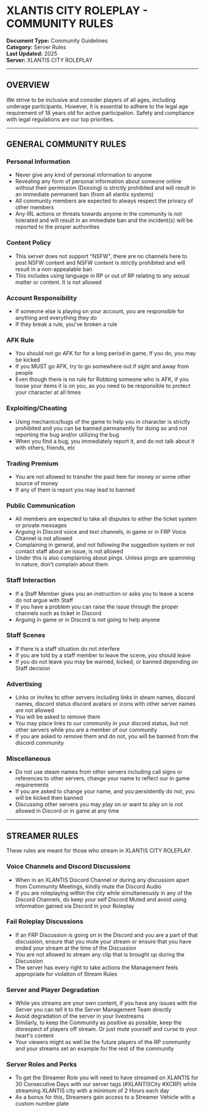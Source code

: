 # XLANTIS CITY ROLEPLAY - COMMUNITY RULES

**Document Type:** Community Guidelines  
**Category:** Server Rules  
**Last Updated:** 2025  
**Server:** XLANTIS CITY ROLEPLAY  

---

## OVERVIEW

We strive to be inclusive and consider players of all ages, including underage participants. However, it is essential to adhere to the legal age requirement of 18 years old for active participation. Safety and compliance with legal regulations are our top priorities.

---

## GENERAL COMMUNITY RULES

### Personal Information
- Never give any kind of personal information to anyone
- Revealing any form of personal information about someone online without their permission (Doxxing) is strictly prohibited and will result in an immediate permanent ban (from all xlantix systems)
- All community members are expected to always respect the privacy of other members
- Any IRL actions or threats towards anyone in the community is not tolerated and will result in an immediate ban and the incident(s) will be reported to the proper authorities

### Content Policy
- This server does not support "NSFW", there are no channels here to post NSFW content and NSFW content is strictly prohibited and will result in a non-appealable ban
- This includes using language in RP or out of RP relating to any sexual matter or content. It is not allowed

### Account Responsibility
- If someone else is playing on your account, you are responsible for anything and everything they do
- If they break a rule, you've broken a rule

### AFK Rule
- You should not go AFK for for a long period in game, If you do, you may be kicked
- If you MUST go AFK, try to go somewhere out if sight and away from people
- Even though there is no rule for Robbing someone who is AFK, if you loose your items it is on you, as you need to be responsible to protect your character at all times

### Exploiting/Cheating
- Using mechanics/bugs of the game to help you in character is strictly prohibited and you can be banned permanently for doing so and not reporting the bug and/or utilizing the bug
- When you find a bug, you immediately report it, and do not talk about it with others, friends, etc

### Trading Premium
- You are not allowed to transfer the paid item for money or some other source of money
- If any of them is report you may lead to banned

### Public Communication
- All members are expected to take all disputes to either the ticket system or private messages
- Arguing in Discord voice and text channels, in game or in FRP Voice Channel is not allowed
- Complaining in general, and not following the suggestion system or not contact staff about an issue, is not allowed
- Under this is also complaining about pings. Unless pings are spamming in nature, don't complain about them

### Staff Interaction
- If a Staff Member gives you an instruction or asks you to leave a scene do not argue with Staff
- If you have a problem you can raise the issue through the proper channels such as ticket in Discord
- Arguing in game or in Discord is not going to help anyone

### Staff Scenes
- If there is a staff situation do not interfere
- If you are told by a staff member to leave the scene, you should leave
- If you do not leave you may be warned, kicked, or banned depending on Staff decision

### Advertising
- Links or invites to other servers including links in steam names, discord names, discord status discord avatars or icons with other server names are not allowed
- You will be asked to remove them
- You may place links to our community in your discord status, but not other servers while you are a member of our community
- If you are asked to remove them and do not, you will be banned from the discord community

### Miscellaneous
- Do not use steam names from other servers including call signs or references to other servers, change your name to reflect our in game requirements
- If you are asked to change your name, and you persistently do not, you will be kicked then banned
- Discussing other servers you may play on or want to play on is not allowed in Discord or in game at any time

---

## STREAMER RULES

These rules are meant for those who stream in XLANTIS CITY ROLEPLAY.

### Voice Channels and Discord Discussions
- When in an XLANTIS Discord Channel or during any discussion apart from Community Meetings, kindly mute the Discord Audio
- If you are roleplaying within the city while simultaneously in any of the Discord Channels, do keep your self Discord Muted and avoid using information gained via Discord in your Roleplay

### Fail Roleplay Discussions
- If an FRP Discussion is going on in the Discord and you are a part of that discussion, ensure that you mute your stream or ensure that you have ended your stream at the time of the Discussion
- You are not allowed to stream any clip that is brought up during the Discussion
- The server has every right to take actions the Management feels appropriate for violation of Stream Rules

### Server and Player Degradation
- While yes streams are your own content, if you have any issues with the Server you can tell it to the Server Management Team directly
- Avoid degradation of the server in your livestreams
- Similarly, to keep the Community as positive as possible, keep the disrespect of players off stream. Or just mute yourself and curse to your heart's content
- Your viewers might as well be the future players of the RP community and your streams set an example for the rest of the community

### Server Roles and Perks
- To get the Streamer Role you will need to have streamed on XLANTIS for 30 Consecutive Days with our server tags (#XLANTISCity #XCRP) while streaming XLANTIS city with a minimum of 2 Hours each day
- As a bonus for this, Streamers gain access to a Streamer Vehicle with a custom number plate